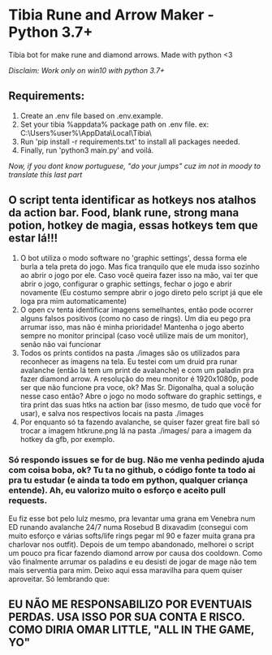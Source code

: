 # Tibia Rune and Arrow Maker - Python 3.7+
Tibia bot for make rune and diamond arrows. Made with python <3

_Disclaim:
Work only on win10 with python 3.7+_


## Requirements:

1. Create an .env file based on .env.example.
2. Set your tibia %appdata% package path on .env file. ex: C:\Users\%user%\AppData\Local\Tibia\
3. Run 'pip install -r requirements.txt' to install all packages needed.
4. Finally, run 'python3 main.py' and voilá.

_Now, if you dont know portuguese, "do your jumps" cuz im not in moody to translate this last part_

## O script tenta identificar as hotkeys nos atalhos da action bar. Food, blank rune, strong mana potion, hotkey de magia, essas hotkeys tem que estar lá!!!

1. O bot utiliza o modo software no 'graphic settings', dessa forma ele burla a tela preta do jogo. Mas fica tranquilo que ele muda isso sozinho ao abrir o jogo por ele. Caso você queira fazer isso na mão, vai ter que abrir o jogo, configurar o graphic settings, fechar o jogo e abrir novamente (Eu costumo sempre abrir o jogo direto pelo script já que ele loga pra mim automaticamente)
2. O open cv tenta identificar imagens semelhantes, então pode ocorrer alguns falsos positivos (como no caso de rings). Um dia eu pego pra arrumar isso, mas não é minha prioridade! Mantenha o jogo aberto sempre no monitor principal (caso você utilize mais de um monitor), senão não vai funcionar
3. Todos os prints contidos na pasta ./images são os utilizados para reconhecer as imagens na tela. Eu testei com um druid pra runar avalanche (então lá tem um print de avalanche) e com um paladin pra fazer diamond arrow. A resolução do meu monitor é 1920x1080p, pode ser que não funcione pra voce, ok? Mas Sr. Digonalha, qual a solução nesse caso então? Abre o jogo no modo software do graphic settings, e tira print das suas htks na action bar (isso mesmo, de tudo que você for usar), e salva nos respectivos locais na pasta ./images
4. Por enquanto só ta fazendo avalanche, se quiser fazer great fire ball só trocar a imagem htkrune.png lá na pasta ./images/ para a imagem da hotkey da gfb, por exemplo.


### Só respondo issues se for de bug. Não me venha pedindo ajuda com coisa boba, ok? Tu ta no github, o código fonte ta todo ai pra tu estudar (e ainda ta todo em python, qualquer criança entende). Ah, eu valorizo muito o esforço e aceito pull requests.


Eu fiz esse bot pelo lulz mesmo, pra levantar uma grana em Venebra num ED runando avalanche 24/7 numa Rosebud B dixavadim (consegui com muito esforço e várias softs/life rings pegar ml 90 e fazer muita grana pra charlovar nos outfit). Depois de um tempo abandonado, melhorei o script um pouco pra ficar fazendo diamond arrow por causa dos cooldown. Como vão finalmente arrumar os paladins e eu desisti de jogar de mage não tem mais serventia para mim. Deixo aqui essa maravilha para quem quiser aproveitar. Só lembrando que:

## EU NÃO ME RESPONSABILIZO POR EVENTUAIS PERDAS. USA ISSO POR SUA CONTA E RISCO. COMO DIRIA OMAR LITTLE, "ALL IN THE GAME, YO"
